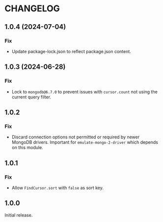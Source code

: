 # CHANGELOG

## 1.0.4 (2024-07-04)

### Fix

* Update package-lock.json to reflect package.json content.

## 1.0.3 (2024-06-28)

### Fix

* Lock to `mongodb@6.7.0` to prevent issues with `cursor.count` not using the current query filter.

## 1.0.2

### Fix

* Discard connection options not permitted or required by newer MongoDB drivers. Important for `emulate-mongo-2-driver` which depends on this module.

## 1.0.1

### Fix

* Allow `FindCursor.sort` with `false` as sort key.

## 1.0.0

Initial release.
